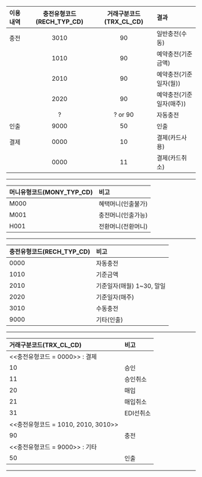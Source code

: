 
| 이용내역 | 충전유형코드(RECH_TYP_CD) | 거래구분코드(TRX_CL_CD) | 결과             |
|:-----|:-------------------:|:-----------------:|:---------------|
|  충전 |        3010         |        90         | 일반충전(수동)       |  
|    |        1010         |        90         | 예약충전(기준금액)     |
|    |        2010         |        90         | 예약충전(기준일자(월))  |
|    |        2020         |        90         | 예약충전(기준일자(매주)) |
|    |          ?          |      ? or 90      | 자동충전           |
| 인출   |        9000         |        50         | 인출             |
|  결제  |        0000         |        10         | 결제(카드사용)       |
|    |        0000         |        11         | 결제(카드취소)       |

***

| 머니유형코드(MONY_TYP_CD) | 비고         |
|:--------------------|:-----------|
| M000                | 혜택머니(인출불가) |  
| M001                | 충전머니(인출가능) |
| H001                | 전환머니(전환머니) |

***

| 충전유형코드(RECH_TYP_CD) | 비고                |
|:--------------------|:------------------|
| 0000                | 자동충전              |  
| 1010                | 기준금액              |
| 2010                | 기준일자(매월) 1~30, 말일 |
| 2020                | 기준일자(매주) |
| 3010                | 수동충전              |
| 9000                | 기타(인출)            |

***

| 거래구분코드(TRX_CL_CD)             | 비고     |
|:------------------------------|:-------|
| <<충전유형코드 = 0000>> : 결제        |        |  
| 10                            | 승인     |
| 11                            | 승인취소   |
| 20                            | 매입     |
| 21                            | 매입취소   |
| 31                            | EDI선취소 |
| <<충전유형코드 = 1010, 2010, 3010>> |        |  
| 90                            | 충전     |
| <<충전유형코드 = 9000>>  : 기타       |
| 50                            | 인출     |


***

